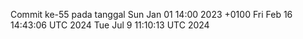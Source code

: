 Commit ke-55 pada tanggal Sun Jan 01 14:00 2023 +0100
Fri Feb 16 14:43:06 UTC 2024
Tue Jul  9 11:10:13 UTC 2024
